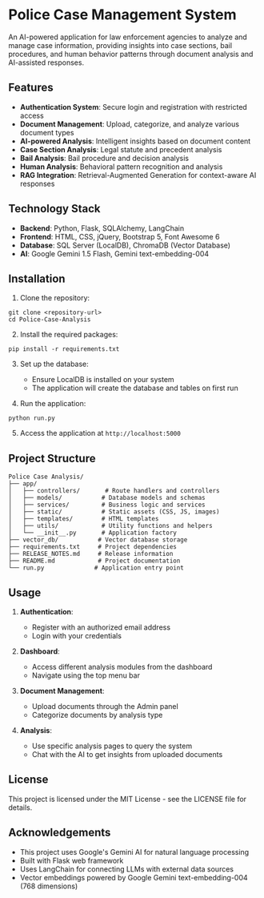 # Police Case Management System

An AI-powered application for law enforcement agencies to analyze and manage case information, providing insights into case sections, bail procedures, and human behavior patterns through document analysis and AI-assisted responses.

## Features

- **Authentication System**: Secure login and registration with restricted access
- **Document Management**: Upload, categorize, and analyze various document types
- **AI-powered Analysis**: Intelligent insights based on document content
- **Case Section Analysis**: Legal statute and precedent analysis
- **Bail Analysis**: Bail procedure and decision analysis
- **Human Analysis**: Behavioral pattern recognition and analysis
- **RAG Integration**: Retrieval-Augmented Generation for context-aware AI responses

## Technology Stack

- **Backend**: Python, Flask, SQLAlchemy, LangChain
- **Frontend**: HTML, CSS, jQuery, Bootstrap 5, Font Awesome 6
- **Database**: SQL Server (LocalDB), ChromaDB (Vector Database)
- **AI**: Google Gemini 1.5 Flash, Gemini text-embedding-004

## Installation

1. Clone the repository:
```
git clone <repository-url>
cd Police-Case-Analysis
```

2. Install the required packages:
```
pip install -r requirements.txt
```

3. Set up the database:
   - Ensure LocalDB is installed on your system
   - The application will create the database and tables on first run

4. Run the application:
```
python run.py
```

5. Access the application at `http://localhost:5000`

## Project Structure

```
Police Case Analysis/
├── app/
│   ├── controllers/       # Route handlers and controllers
│   ├── models/           # Database models and schemas
│   ├── services/         # Business logic and services
│   ├── static/           # Static assets (CSS, JS, images)
│   ├── templates/        # HTML templates
│   ├── utils/            # Utility functions and helpers
│   └── __init__.py       # Application factory
├── vector_db/           # Vector database storage
├── requirements.txt     # Project dependencies
├── RELEASE_NOTES.md     # Release information
├── README.md            # Project documentation
└── run.py              # Application entry point
```

## Usage

1. **Authentication**:
   - Register with an authorized email address
   - Login with your credentials

2. **Dashboard**:
   - Access different analysis modules from the dashboard
   - Navigate using the top menu bar

3. **Document Management**:
   - Upload documents through the Admin panel
   - Categorize documents by analysis type

4. **Analysis**:
   - Use specific analysis pages to query the system
   - Chat with the AI to get insights from uploaded documents

## License

This project is licensed under the MIT License - see the LICENSE file for details.

## Acknowledgements

- This project uses Google's Gemini AI for natural language processing
- Built with Flask web framework
- Uses LangChain for connecting LLMs with external data sources
- Vector embeddings powered by Google Gemini text-embedding-004 (768 dimensions)
